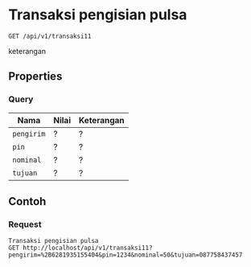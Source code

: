 # Transaksi pengisian pulsa
```http
GET /api/v1/transaksi11
```
keterangan
## Properties
### Query
Nama  | Nilai | Keterangan
--- | --- | ---
<code>pengirim</code> | ? | ?
<code>pin</code> | ? | ?
<code>nominal</code> | ? | ?
<code>tujuan</code> | ? | ?

## Contoh

### Request
```http
Transaksi pengisian pulsa
GET http://localhost/api/v1/transaksi11?pengirim=%2B6281935155404&pin=1234&nominal=50&tujuan=087758437457
```
